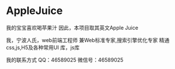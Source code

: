 # AppleJuice
我的宝宝喜欢喝苹果汁
因此，本项目取其英文Apple Juice

我，宁波人氏，web前端工程师
兼Web标准专家,搜索引擎优化专家
精通css,js,H5及各种常用UI 库，js库

我的联系方式
QQ：46589025
微信号：46589025
